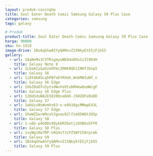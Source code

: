 ```yaml
---
layout: produk-casinghp
title: Soul Eater Death Comic Samsung Galaxy S9 Plus Case
categories: samsung
tags: galaxy

# Produk
product-title: Soul Eater Death Comic Samsung Galaxy S9 Plus Case
harga: 90000
sku: hn-1918
image-drive: 1Bs6qGhwASYyQAMxvZ15NkyEtE5jFjb55
gallery:
  - url: 18aNnMs3CVTRsgmyuNE84oDOu1s3l9K4H
    title: Galaxy Note 8
  - url: 1LbaAIyqaXzoHYmi3RWk8QK1INHfJbnp5
    title: Galaxy S6
  - url: 1i8tQ6ASLqhPBfeEYRVmh_WnbMHIuNf_n
    title: Galaxy S6 Edge
  - url: 1kbZ0aO7uSytsdWvhVdtubRHew8umWigF
    title: Galaxy S6 Edge Plus
  - url: 126USduWA2k50J0Qva6HX-JSH2DFa9oDD
    title: Galaxy S7
  - url: 1ebUzzNsWvmhz63-o-e9h16gcMMwpE43L
    title: Galaxy S7 Edge
  - url: 1hwWZSwrW9zoVJgxau92lfzeO5WQt3O5p
    title: Galaxy S8
  - url: 1-uQG-p4G6Dx4QykbM3betjiOXB6uSFP0
    title: Galaxy S8 Plus
  - url: 1vyWg10w7RP-U4G4vT1CPZ5WYI50rpcmk
    title: Galaxy S9
  - url: 1Bs6qGhwASYyQAMxvZ15NkyEtE5jFjb55
    title: Galaxy S9 Plus
---
```

